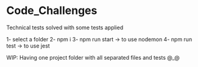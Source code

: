 # Code_Challenges
Technical tests solved with some tests applied

1- select a folder
2- npm i
3- npm run start -> to use nodemon
4- npm run test -> to use jest

WIP: Having one project folder with all separated files and tests @_@
